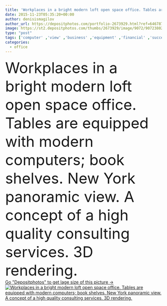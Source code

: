 ```yaml
---
title: 'Workplaces in a bright modern loft open space office. Tables are equipped with modern computers; book shelves. New York panoramic view. A concept of a high quality consulting services. 3D rendering.'
date: 2015-11-23T05:35:20+00:00
author: denisismagilov
author_url: https://depositphotos.com/portfolio-2673929.html?ref=64678756
image: https://st2.depositphotos.com/thumbs/2673929/image/9072/90723802/api_thumb_450.jpg?forcejpeg=true
type: "post"
tags: ['computer' ,'view' ,'business' ,'equipment' ,'financial' ,'success' ,'light' ,'modern' ,'corporate' ,'windows' ,'interior' ,'laptop' ,'lifestyle' ,'planning' ,'shelves' ,'indoors' ,'finances' ,'inside' ,'panorama' ,'panoramic' ,'skyline' ,'quality' ,'executive' ,'teamwork' ,'workplace' ,'organization' ,'contemporary' ,'consultation' ,'folders' ,'spacious' ,'computers' ,'laptops' ,'files' ,'consulting' ,'attic' ,'desks' ,'consultancy' ,'workstations' ,'new york' ,'open book' ,'wide angled' ]
categories: 
  - office
---
```

<div aling="center">
            <font size="60"> Workplaces in a bright modern loft open space office. Tables are equipped with modern computers; book shelves. New York panoramic view. A concept of a high quality consulting services. 3D rendering.</font>   
</div>
<div>
    <a href='https://st2.depositphotos.com/thumbs/2673929/image/9072/90723802/api_thumb_450.jpg?forcejpeg=true?ref=64678756' target=_blank > Go "Depositphotos" to get lage size of this picture ->
        <img href='https://st2.depositphotos.com/thumbs/2673929/image/9072/90723802/api_thumb_450.jpg?forcejpeg=true?ref=64678756' src='https://st2.depositphotos.com/2673929/9072/i/950/depositphotos_90723802-stock-photo-workplaces-in-a-bright-modern.jpg?forcejpeg=true' alt='Workplaces in a bright modern loft open space office. Tables are equipped with modern computers; book shelves. New York panoramic view. A concept of a high quality consulting services. 3D rendering.' >
    </a>
</div>
